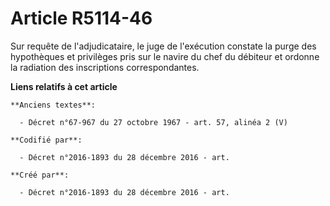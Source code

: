 # Article R5114-46

Sur requête de l'adjudicataire, le juge de l'exécution constate la purge des hypothèques et privilèges pris sur le navire du
chef du débiteur et ordonne la radiation des inscriptions correspondantes.

**Liens relatifs à cet article**

	**Anciens textes**:

	  - Décret n°67-967 du 27 octobre 1967 - art. 57, alinéa 2 (V)

	**Codifié par**:

	  - Décret n°2016-1893 du 28 décembre 2016 - art.

	**Créé par**:

	  - Décret n°2016-1893 du 28 décembre 2016 - art.
